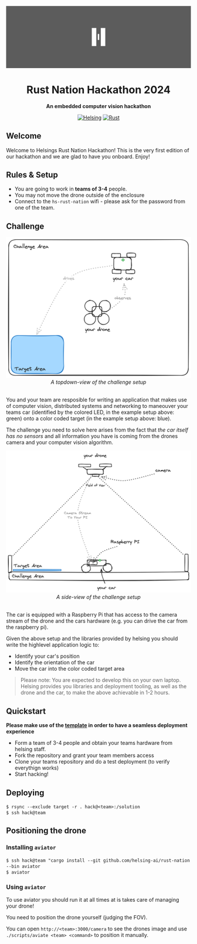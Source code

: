 <!-- markdownlint-disable-next-line -->
<div align="center">

<img src="./assets/banner.png" onerror="this.style.display='none'" />

<br/>

# Rust Nation Hackathon 2024

**An embedded computer vision hackathon**

[![Helsing](https://img.shields.io/badge/helsing-hosted-black.svg)](https://helsing.ai)
[![Rust](https://img.shields.io/static/v1?message=nation&color=000000&logo=Rust&logoColor=FFFFFF&label=rust)](https://rustnationuk.com)

</div>

## Welcome

Welcome to Helsings Rust Nation Hackathon! This is the very first edition of
our hackathon and we are glad to have you onboard. Enjoy!

## Rules & Setup

- You are going to work in **teams of 3-4** people.
- You may not move the drone outside of the enclosure
- Connect to the `hs-rust-nation` wifi - please ask for the password from one of the team.

## Challenge

<div align="center">
    <img src="./assets/top.png" width="512" onerror="this.style.display='none'" />
    <br>
    <em>A topdown-view of the challenge setup</em>
</div>

<br>

You and your team are resposible for writing an application that makes use of
computer vision, distributed systems and networking to maneouver your teams car
(identified by the colored LED, in the example setup above: green) onto a color
coded target (in the example setup above: blue).

The challenge you need to solve here arises from the fact that *the car itself
has no sensors* and all information you have is coming from the drones camera
and your computer vision algorithm.

<div align="center">
    <img src="./assets/side.png" width="512" onerror="this.style.display='none'" />
    <br>
    <em>A side-view of the challenge setup</em>
</div>

<br>

The car is equipped with a Raspberry Pi that has access to the camera stream of
the drone and the cars hardware (e.g. you can drive the car from the raspberry
pi).

Given the above setup and the libraries provided by helsing you should write
the highlevel application logic to:

- Identify your car's position
- Identify the orientation of the car
- Move the car into the color coded target area

> Please note: You are expected to develop this on your own laptop. Helsing
> provides you libraries and deployment tooling, as well as the drone and the
> car, to make the above achievable in 1-2 hours.

## Quickstart

**Please make use of the
[template](https://github.com/helsing-ai/rust-nation-starter) in order to have
a seamless deployment experience**

- Form a team of 3-4 people and obtain your teams hardware from helsing staff.
- Fork the repository and grant your team members access
- Clone your teams repository and do a test deployment (to verify everythign works)
- Start hacking!

## Deploying

```
$ rsync --exclude target -r . hack@<team>:/solution
$ ssh hack@team
```

## Positioning the drone

### Installing `aviator`

```
$ ssh hack@team "cargo install --git github.com/helsing-ai/rust-nation --bin aviator
$ aviator
```

### Using `aviator`

To use aviator you should run it at all times at is takes care of managing your drone!

You need to position the drone yourself (judging the FOV).

You can open `http://<team>:3000/camera` to see the drones image and use
`./scripts/aviate <team> <command>` to position it manually.
